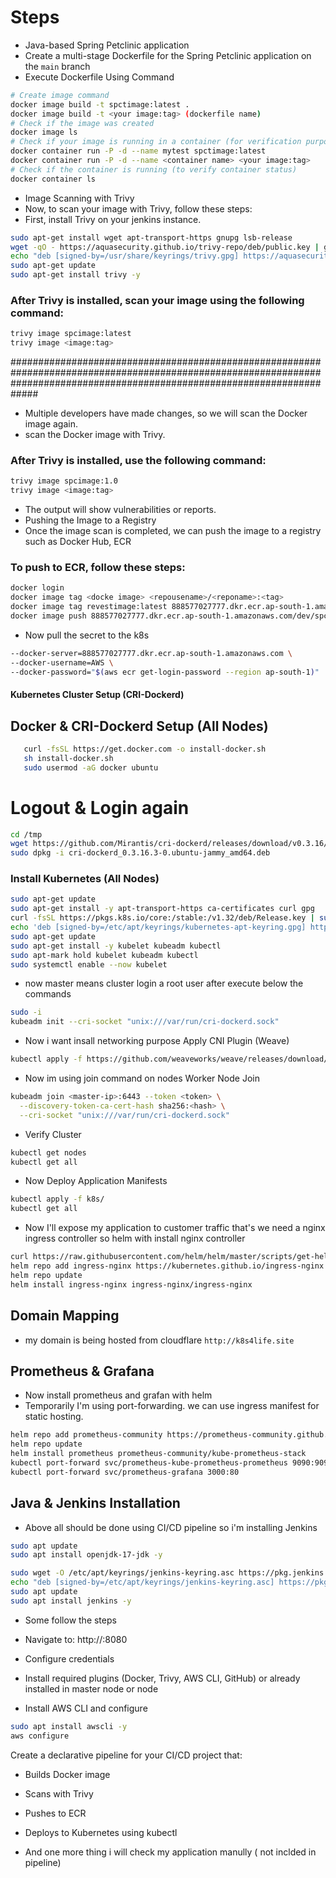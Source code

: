 # Steps

* Java-based Spring Petclinic application
* Create a multi-stage Dockerfile for the Spring Petclinic application on the `main`    branch
* Execute Dockerfile Using Command
```bash
# Create image command
docker image build -t spctimage:latest .
docker image build -t <your image:tag> (dockerfile name)
# Check if the image was created
docker image ls
# Check if your image is running in a container (for verification purposes)
docker container run -P -d --name mytest spctimage:latest
docker container run -P -d --name <container name> <your image:tag>
# Check if the container is running (to verify container status)
docker container ls
```
* Image Scanning with Trivy
* Now, to scan your image with Trivy, follow these steps:
* First, install Trivy on your jenkins instance.
```bash
sudo apt-get install wget apt-transport-https gnupg lsb-release
wget -qO - https://aquasecurity.github.io/trivy-repo/deb/public.key | gpg --dearmor | sudo tee /usr/share/keyrings/trivy.gpg > /dev/null
echo "deb [signed-by=/usr/share/keyrings/trivy.gpg] https://aquasecurity.github.io/trivy-repo/deb $(lsb_release -sc) main" | sudo tee -a /etc/apt/sources.list.d/trivy.list
sudo apt-get update
sudo apt-get install trivy -y
```
### After Trivy is installed, scan your image using the following command:
```bash
trivy image spcimage:latest
trivy image <image:tag>
```
#############################################################################################################################################################################
* Multiple developers have made changes, so we will scan the Docker image again.
* scan the Docker image with Trivy.
### After Trivy is installed, use the following command:
```bash
trivy image spcimage:1.0
trivy image <image:tag>
```
* The output will show vulnerabilities or reports.
* Pushing the Image to a Registry
* Once the image scan is completed, we can push the image to a registry such as Docker Hub, ECR
### To push to ECR, follow these steps:
```bash
docker login
docker image tag <docke image> <repousename>/<reponame>:<tag>
docker image tag revestimage:latest 888577027777.dkr.ecr.ap-south-1.amazonaws.com/dev/spc:latest
docker image push 888577027777.dkr.ecr.ap-south-1.amazonaws.com/dev/spc:latest
```
* Now pull the secret to the k8s 

```bash kubectl create secret docker-registry ecr-creds \
--docker-server=888577027777.dkr.ecr.ap-south-1.amazonaws.com \
--docker-username=AWS \
--docker-password="$(aws ecr get-login-password --region ap-south-1)"
```

#### Kubernetes Cluster Setup (CRI-Dockerd)
## Docker & CRI-Dockerd Setup (All Nodes)

```bash 
   curl -fsSL https://get.docker.com -o install-docker.sh 
   sh install-docker.sh
   sudo usermod -aG docker ubuntu
```
# Logout & Login again

``` bash
cd /tmp
wget https://github.com/Mirantis/cri-dockerd/releases/download/v0.3.16/cri-dockerd_0.3.16.3-0.ubuntu-jammy_amd64.deb
sudo dpkg -i cri-dockerd_0.3.16.3-0.ubuntu-jammy_amd64.deb
```

###  Install Kubernetes (All Nodes)
``` bash
sudo apt-get update
sudo apt-get install -y apt-transport-https ca-certificates curl gpg
curl -fsSL https://pkgs.k8s.io/core:/stable:/v1.32/deb/Release.key | sudo gpg --dearmor -o /etc/apt/keyrings/kubernetes-apt-keyring.gpg
echo 'deb [signed-by=/etc/apt/keyrings/kubernetes-apt-keyring.gpg] https://pkgs.k8s.io/core:/stable:/v1.32/deb/ /' | sudo tee /etc/apt/sources.list.d/kubernetes.list
sudo apt-get update
sudo apt-get install -y kubelet kubeadm kubectl
sudo apt-mark hold kubelet kubeadm kubectl
sudo systemctl enable --now kubelet
```
* now master means cluster login a root user after execute below the commands 
```bash
sudo -i
kubeadm init --cri-socket "unix:///var/run/cri-dockerd.sock"
```
* Now i want insall networking purpose Apply CNI Plugin (Weave)
```bash
kubectl apply -f https://github.com/weaveworks/weave/releases/download/v2.8.1/weave-daemonset-k8s.yaml
```
* Now im using join command on nodes Worker Node Join
```bash 
kubeadm join <master-ip>:6443 --token <token> \
  --discovery-token-ca-cert-hash sha256:<hash> \
  --cri-socket "unix:///var/run/cri-dockerd.sock"
 ```
 * Verify Cluster 
 ```bash
kubectl get nodes
kubectl get all
``` 
* Now Deploy Application Manifests
```bash
kubectl apply -f k8s/
kubectl get all
```
* Now I'll expose my application to customer traffic that's we need a nginx ingress controller so helm with install nginx controller
```bash
curl https://raw.githubusercontent.com/helm/helm/master/scripts/get-helm-3 | bash
helm repo add ingress-nginx https://kubernetes.github.io/ingress-nginx
helm repo update
helm install ingress-nginx ingress-nginx/ingress-nginx
```
## Domain Mapping
* my domain is being hosted from  cloudflare
```http://k8s4life.site```
## Prometheus & Grafana
* Now install prometheus and grafan with helm 
* Temporarily I'm using port-forwarding. we can use ingress manifest for static hosting.
```bash
helm repo add prometheus-community https://prometheus-community.github.io/helm-charts
helm repo update
helm install prometheus prometheus-community/kube-prometheus-stack
kubectl port-forward svc/prometheus-kube-prometheus-prometheus 9090:9090
kubectl port-forward svc/prometheus-grafana 3000:80
```
## Java & Jenkins Installation
* Above all should be done using CI/CD pipeline so i'm installing Jenkins 
```bash
sudo apt update 
sudo apt install openjdk-17-jdk -y

sudo wget -O /etc/apt/keyrings/jenkins-keyring.asc https://pkg.jenkins.io/debian-stable/jenkins.io-2023.key
echo "deb [signed-by=/etc/apt/keyrings/jenkins-keyring.asc] https://pkg.jenkins.io/debian-stable binary/" | sudo tee /etc/apt/sources.list.d/jenkins.list > /dev/null
sudo apt update
sudo apt install jenkins -y
```
* Some follow the steps 
* Navigate to: http://<node-ip>:8080
* Configure credentials

* Install required plugins (Docker, Trivy, AWS CLI, GitHub) or already installed in master node or node
* Install AWS CLI and configure
```bash 
sudo apt install awscli -y
aws configure
```
Create a declarative pipeline for your CI/CD project that:
* Builds Docker image
* Scans with Trivy
* Pushes to ECR
* Deploys to Kubernetes using kubectl 


* And one more thing i will check my application manully ( not inclded in pipeline) 
